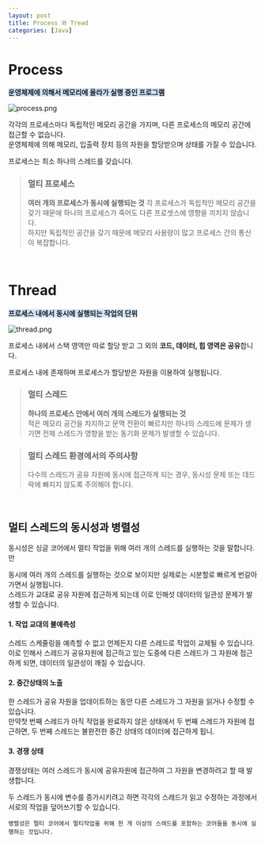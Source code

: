 ```yaml
---
layout: post
title: Process 와 Tread
categories: [Java]
---
```

# Process
<span style='background-color:#D0E4FC'>**운영체제에 의해서 메모리에 올라가 실행 중인 프로그램**</span> 

![process.png](https://github.com/user-attachments/assets/cbcd56d5-167f-4a4f-9bf4-53f20082a4bb)

각각의 프로세스마다 독립적인 메모리 공간을 가지며, 다른 프로세스의 메모리 공간에 접근할 수 없습니다.  
운영체제에 의해 메모리, 입출력 장치 등의 자원을 할당받으며 상태를 가질 수 있습니다.

프로세스는 최소 하나의 스레드를 갖습니다.

> ### 멀티 프로세스
> **여러 개의 프로세스가 동시에 실행되는 것**
> 각 프로세스가 독립적인 메모리 공간을 갖기 때문에 하나의 프로세스가 죽어도 다른 프로셋스에 영향을 끼치지 않습니다.  
> 하지만 독립적인 공간을 갖기 때문에 메모리 사용량이 많고 프로세스 간의 통신이 복잡합니다.



<br>



# Thread
<span style='background-color:#D0E4FC'>**프로세스 내에서 동시에 실행되는 작업의 단위**</span>   

![thread.png](https://github.com/user-attachments/assets/f45c60fe-28ab-4258-84ca-97d03ab56724)

프로세스 내에서 스택 영역만 따로 할당 받고 그 외의 **코드, 데이터, 힙 영역은 공유**합니다.  

프로세스 내에 존재하며 프로세스가 할당받은 자원을 이용하여 실행됩니다.

> ### 멀티 스레드
> **하나의 프로세스 안에서 여러 개의 스레드가 실행되는 것**  
>적은 메모리 공간을 차지하고 문맥 전환이 빠르지만 하나의 스레드에 문제가 생기면 전체 스레드가 영향을 받는 동기화 문제가 발생할 수 있습니다.


> ### 멀티 스레드 환경에서의 주의사항
> 다수의 스레드가 공유 자원에 동시에 접근하게 되는 경우, 동시성 문제 또는 데드락에 빠지지 않도록 주의해야 합니다.


<br>



## 멀티 스레드의 동시성과 병렬성
동시성은 싱글 코어에서 멀티 작업을 위해 여러 개의 스레드를 실행하는 것을 말합니다.만  

동시에 여러 개의 스레드를 실행하는 것으로 보이지만 실제로는 시분할로 빠르게 번갈아 가면서 실행됩니다.  
스레드가 교대로 공유 자원에 접근하게 되는데 이로 인해섯 데이터의 일관성 문제가 발생할 수 있습니다.  

#### 1. 작업 교대의 불예측성  
스레드 스케줄링을 예측할 수 없고 언제든지 다른 스레드로 작업이 교체될 수 있습니다.  
이로 인해서 스레드가 공유자원에 접근하고 있는 도중에 다른 스레드가 그 자원에 접근하게 되면, 데이터의 일관성이 깨질 수 있습니다.
  

#### 2. 중간상태의 노출
한 스레드가 공유 자원을 업데이트하는 동안 다른 스레드가 그 자원을 읽거나 수정할 수 있습니다.   
만약첫 번째 스레드가 아직 작업을 완료하지 않은 상태에서 두 번째 스레드가 자원에 접근하면, 두 번째 스레드는 불완전한 중간 상태의 데이터에 접근하게 됩니.


#### 3. 경쟁 상태
경쟁상태는 여러 스레드가 동시에 공유자원에 접근하여 그 자원을 변경하려고 할 때 발생합니다.  

두 스레드가 동시에 변수를 증가시키려고 하면 각각의 스레드가 읽고 수정하는 과정에서 서로의 작업을 덮어쓰기할 수 있습니다.




    병렬성은 멀티 코어에서 멀티작업을 위해 한 개 이상의 스레드를 포함하는 코어들을 동시에 실행하는 것입니다.





